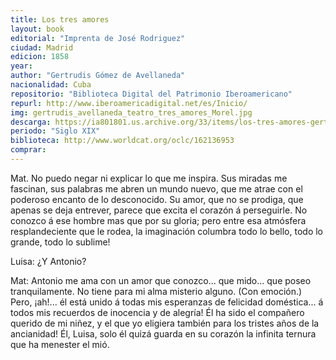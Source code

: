 ```yaml
---
title: Los tres amores
layout: book
editorial: "Imprenta de José Rodriguez"
ciudad: Madrid
edicion: 1858
year: 
author: "Gertrudis Gómez de Avellaneda"
nacionalidad: Cuba
repositorio: "Biblioteca Digital del Patrimonio Iberoamericano"
repurl: http://www.iberoamericadigital.net/es/Inicio/
img: gertrudis_avellaneda_teatro_tres_amores_Morel.jpg
descarga: https://ia801801.us.archive.org/33/items/los-tres-amores-gertrudis-gomez-de-avellaneda/Los%20tres%20amores%20-%20Gertrudis%20Gomez%20de%20Avellaneda.pdf
periodo: "Siglo XIX"
biblioteca: http://www.worldcat.org/oclc/162136953
comprar: 
---
```

 

Mat. No puedo negar ni explicar lo que me inspira. Sus miradas me fascinan, sus palabras me abren un mundo
nuevo, que me atrae con el poderoso encanto de lo desconocido. Su amor, que no se prodiga, que apenas
se deja entrever, parece que excita el corazón á perseguirle. No conozco á ese hombre mas que por su
gloria; pero entre esa atmósfera resplandeciente que le rodea, la imaginación columbra todo lo bello, todo lo grande, todo lo sublime! 

Luisa: ¿Y Antonio?
 
Mat: Antonio me ama con un amor que conozco... que mido... que poseo tranquilamente. No tiene para mi alma misterio alguno. (Con emoción.) Pero, ¡ah!... él está unido á todas mis esperanzas de felicidad doméstica... á todos mis recuerdos de inocencia y de alegría! Él ha sido el compañero querido de mi niñez, y el que yo eligiera también para los tristes años de la ancianidad! Él, Luisa, solo él quizá guarda en su corazón la infinita ternura que ha menester el mió.

